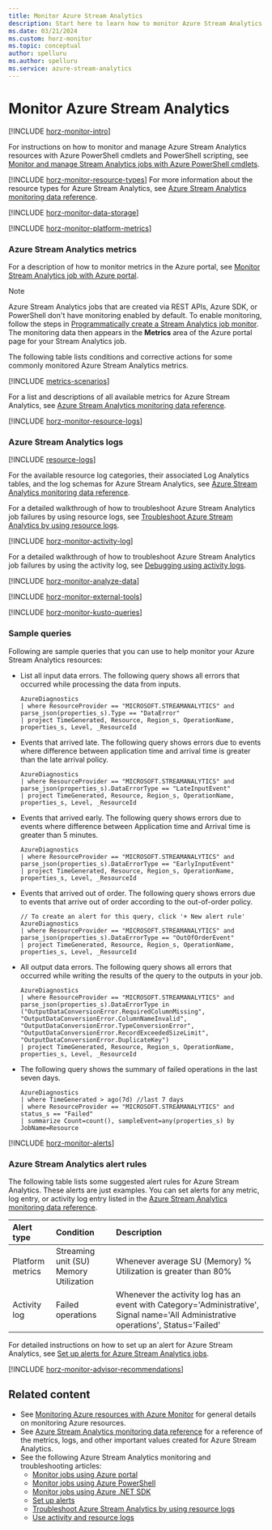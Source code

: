 ```yaml
---
title: Monitor Azure Stream Analytics
description: Start here to learn how to monitor Azure Stream Analytics.
ms.date: 03/21/2024
ms.custom: horz-monitor
ms.topic: conceptual
author: spelluru
ms.author: spelluru
ms.service: azure-stream-analytics
---
```


# Monitor Azure Stream Analytics

[!INCLUDE [horz-monitor-intro](~/reusable-content/ce-skilling/azure/includes/azure-monitor/horizontals/horz-monitor-intro.md)]

For instructions on how to monitor and manage Azure Stream Analytics resources with Azure PowerShell cmdlets and PowerShell scripting, see [Monitor and manage Stream Analytics jobs with Azure PowerShell cmdlets](stream-analytics-monitor-and-manage-jobs-use-powershell.md).

[!INCLUDE [horz-monitor-resource-types](~/reusable-content/ce-skilling/azure/includes/azure-monitor/horizontals/horz-monitor-resource-types.md)]
For more information about the resource types for Azure Stream Analytics, see [Azure Stream Analytics monitoring data reference](monitor-azure-stream-analytics-reference.md).

[!INCLUDE [horz-monitor-data-storage](~/reusable-content/ce-skilling/azure/includes/azure-monitor/horizontals/horz-monitor-data-storage.md)]

[!INCLUDE [horz-monitor-platform-metrics](~/reusable-content/ce-skilling/azure/includes/azure-monitor/horizontals/horz-monitor-platform-metrics.md)]

### Azure Stream Analytics metrics

For a description of how to monitor metrics in the Azure portal, see [Monitor Stream Analytics job with Azure portal](stream-analytics-monitoring.md).

>[!NOTE]
>Azure Stream Analytics jobs that are created via REST APIs, Azure SDK, or PowerShell don't have monitoring enabled by default. To enable monitoring, follow the steps in [Programmatically create a Stream Analytics job monitor](stream-analytics-monitor-jobs.md). The monitoring data then appears in the **Metrics** area of the Azure portal page for your Stream Analytics job.

The following table lists conditions and corrective actions for some commonly monitored Azure Stream Analytics metrics.

[!INCLUDE [metrics-scenarios](./includes/metrics-scenarios.md)]

For a list and descriptions of all available metrics for Azure Stream Analytics, see [Azure Stream Analytics monitoring data reference](monitor-azure-stream-analytics-reference.md#metrics).

[!INCLUDE [horz-monitor-resource-logs](~/reusable-content/ce-skilling/azure/includes/azure-monitor/horizontals/horz-monitor-resource-logs.md)]

### Azure Stream Analytics logs

[!INCLUDE [resource-logs](./includes/resource-logs.md)]

For the available resource log categories, their associated Log Analytics tables, and the log schemas for Azure Stream Analytics, see [Azure Stream Analytics monitoring data reference](monitor-azure-stream-analytics-reference.md#resource-logs).

For a detailed walkthrough of how to troubleshoot Azure Stream Analytics job failures by using resource logs, see [Troubleshoot Azure Stream Analytics by using resource logs](stream-analytics-job-diagnostic-logs.md).

[!INCLUDE [horz-monitor-activity-log](~/reusable-content/ce-skilling/azure/includes/azure-monitor/horizontals/horz-monitor-activity-log.md)]

For a detailed walkthrough of how to troubleshoot Azure Stream Analytics job failures by using the activity log, see [Debugging using activity logs](stream-analytics-job-diagnostic-logs.md#debugging-using-activity-logs).

[!INCLUDE [horz-monitor-analyze-data](~/reusable-content/ce-skilling/azure/includes/azure-monitor/horizontals/horz-monitor-analyze-data.md)]

[!INCLUDE [horz-monitor-external-tools](~/reusable-content/ce-skilling/azure/includes/azure-monitor/horizontals/horz-monitor-external-tools.md)]

[!INCLUDE [horz-monitor-kusto-queries](~/reusable-content/ce-skilling/azure/includes/azure-monitor/horizontals/horz-monitor-kusto-queries.md)]

### Sample queries

Following are sample queries that you can use to help monitor your Azure Stream Analytics resources:

- List all input data errors. The following query shows all errors that occurred while processing the data from inputs. 

    ```kusto
    AzureDiagnostics 
    | where ResourceProvider == "MICROSOFT.STREAMANALYTICS" and parse_json(properties_s).Type == "DataError" 
    | project TimeGenerated, Resource, Region_s, OperationName, properties_s, Level, _ResourceId        
    ```
- Events that arrived late. The following query shows errors due to events where difference between application time and arrival time is greater than the late arrival policy. 

    ```kusto
    AzureDiagnostics
    | where ResourceProvider == "MICROSOFT.STREAMANALYTICS" and  parse_json(properties_s).DataErrorType == "LateInputEvent"
    | project TimeGenerated, Resource, Region_s, OperationName, properties_s, Level, _ResourceId
    ```
- Events that arrived early. The following query shows errors due to events where difference between Application time and Arrival time is greater than 5 minutes. 
    
    ```kusto
    AzureDiagnostics
    | where ResourceProvider == "MICROSOFT.STREAMANALYTICS" and parse_json(properties_s).DataErrorType == "EarlyInputEvent"
    | project TimeGenerated, Resource, Region_s, OperationName, properties_s, Level, _ResourceId    
    ```
- Events that arrived out of order. The following query shows errors due to events that arrive out of order according to the out-of-order policy. 
    
    ```kusto
    // To create an alert for this query, click '+ New alert rule'
    AzureDiagnostics
    | where ResourceProvider == "MICROSOFT.STREAMANALYTICS" and parse_json(properties_s).DataErrorType == "OutOfOrderEvent"
    | project TimeGenerated, Resource, Region_s, OperationName, properties_s, Level, _ResourceId    
    ```
- All output data errors. The following query shows all errors that occurred while writing the results of the query to the outputs in your job. 

    ```kusto
    AzureDiagnostics
    | where ResourceProvider == "MICROSOFT.STREAMANALYTICS" and parse_json(properties_s).DataErrorType in ("OutputDataConversionError.RequiredColumnMissing", "OutputDataConversionError.ColumnNameInvalid", "OutputDataConversionError.TypeConversionError", "OutputDataConversionError.RecordExceededSizeLimit", "OutputDataConversionError.DuplicateKey")
    | project TimeGenerated, Resource, Region_s, OperationName, properties_s, Level, _ResourceId
    ```
- The following query shows the summary of failed operations in the last seven days. 

    ```kusto
    AzureDiagnostics
    | where TimeGenerated > ago(7d) //last 7 days
    | where ResourceProvider == "MICROSOFT.STREAMANALYTICS" and status_s == "Failed" 
    | summarize Count=count(), sampleEvent=any(properties_s) by JobName=Resource        
    ```

[!INCLUDE [horz-monitor-alerts](~/reusable-content/ce-skilling/azure/includes/azure-monitor/horizontals/horz-monitor-alerts.md)]

### Azure Stream Analytics alert rules

The following table lists some suggested alert rules for Azure Stream Analytics. These alerts are just examples. You can set alerts for any metric, log entry, or activity log entry listed in the [Azure Stream Analytics monitoring data reference](monitor-azure-stream-analytics-reference.md).

| Alert type | Condition | Description  |
|:---|:---|:---|
| Platform metrics | Streaming unit (SU) Memory Utilization | Whenever average SU (Memory) % Utilization is greater than 80% |
| Activity log | Failed operations | Whenever the activity log has an event with Category='Administrative', Signal name='All Administrative operations', Status='Failed' |

For detailed instructions on how to set up an alert for Azure Stream Analytics, see [Set up alerts for Azure Stream Analytics jobs](stream-analytics-set-up-alerts.md).

[!INCLUDE [horz-monitor-advisor-recommendations](~/reusable-content/ce-skilling/azure/includes/azure-monitor/horizontals/horz-monitor-advisor-recommendations.md)]

## Related content

- See [Monitoring Azure resources with Azure Monitor](/azure/azure-monitor/essentials/monitor-azure-resource) for general details on monitoring Azure resources.
- See [Azure Stream Analytics monitoring data reference](monitor-azure-stream-analytics-reference.md) for a reference of the metrics, logs, and other important values created for Azure Stream Analytics.
- See the following Azure Stream Analytics monitoring and troubleshooting articles:
  - [Monitor jobs using Azure portal](stream-analytics-monitoring.md)
  - [Monitor jobs using Azure PowerShell](stream-analytics-monitor-and-manage-jobs-use-powershell.md)
  - [Monitor jobs using Azure .NET SDK](stream-analytics-monitor-jobs.md)
  - [Set up alerts](stream-analytics-set-up-alerts.md)
  - [Troubleshoot Azure Stream Analytics by using resource logs](stream-analytics-job-diagnostic-logs.md)
  - [Use activity and resource logs](stream-analytics-job-diagnostic-logs.md)
